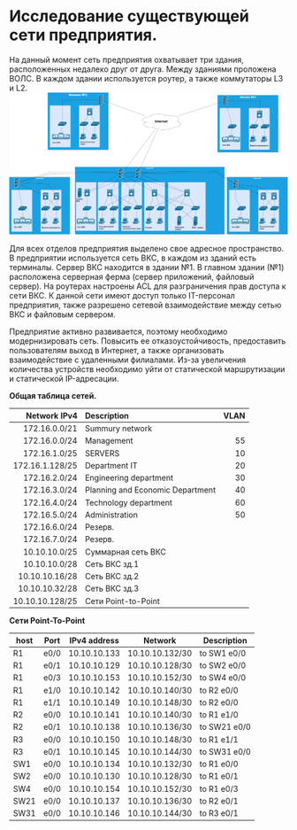 # Исследование существующей сети предприятия.
На данный момент сеть предприятия охватывает три здания, расположенных недалеко друг от друга. Между зданиями проложена ВОЛС. В каждом здании используется роутер, а также коммутаторы L3 и L2. 
![](pic/map.png)

Для всех отделов предприятия выделено свое адресное пространство. В предприятии используется сеть ВКС, в каждом из зданий есть
терминалы. Сервер ВКС находится в здании №1.
В главном здании (№1) расположена серверная ферма (сервер приложений, файловый сервер).
На роутерах настроены ACL для разграничения прав доступа к сети ВКС. К данной сети имеют доступ только IT-персонал 
предприятия, также разрешено сетевой взаимодействие между сетью ВКС и файловым сервером.

Предприятие активно развивается, поэтому необходимо модернизировать сеть. Повысить ее отказоустойчивость, предоставить пользователям выход в Интернет,
а также организовать взаимодействие с удаленными филиалами. Из-за увеличения количества устройств необходимо уйти от статической 
маршрутизации и статической IP-адресации.

**Общая таблица сетей.**

| Network IPv4     | Description                     | VLAN                |
|-----------------:|:--------------------------------|--------------------:|
| 172.16.0.0/21    | Summury network                 |                     |  
| 172.16.0.0/24    | Management                      | 55                  |
| 172.16.1.0/25    | SERVERS                         | 10                  | 
| 172.16.1.128/25  | Department IT                   | 20                  |
| 172.16.2.0/24    | Engineering department          | 30                  |
| 172.16.3.0/24    | Planning and Economic Department| 40                  | 
| 172.16.4.0/24    | Technology department           | 60                  | 
| 172.16.5.0/24    | Administration                  | 50                  |
| 172.16.6.0/24    | Резерв.                         |                     | 
| 172.16.7.0/24    | Резерв.                         |                     | 
| 10.10.10.0/25    | Суммарная сеть ВКС              |                     | 
| 10.10.10.0/28    | Сеть ВКС зд.1                   |                     | 
| 10.10.10.16/28   | Сеть ВКС зд.2                   |                     | 
| 10.10.10.32/28   | Сеть ВКС зд.3                   |                     | 
| 10.10.10.128/25  | Сети Point-to-Point             |                     |  

**Сети Point-To-Point**

| host | Port  | IPv4 address |   Network       | Description  |
|------|-------|--------------|-----------------|--------------|
| R1   | e0/0  | 10.10.10.133 | 10.10.10.132/30 | to SW1 e0/0  |   
| R1   | e0/1  | 10.10.10.129 | 10.10.10.128/30 | to SW2 e0/0  |   
| R1   | e0/3  | 10.10.10.153 | 10.10.10.152/30 | to SW4 e0/0  |  
| R1   | e1/0  | 10.10.10.142 | 10.10.10.140/30 | to R2 e0/0   |  
| R1   | e1/1  | 10.10.10.149 | 10.10.10.148/30 | to R2 e0/0   |    
| R2   | e0/0  | 10.10.10.141 | 10.10.10.140/30 | to R1 e1/0   |    
| R2   | e0/1  | 10.10.10.138 | 10.10.10.136/30 | to SW21 e0/0 |
| R3   | e0/0  | 10.10.10.150 | 10.10.10.148/30 | to R1 e1/1   |
| R3   | e0/1  | 10.10.10.145 | 10.10.10.144/30 | to SW31 e0/0 |
| SW1  | e0/0  | 10.10.10.134 | 10.10.10.132/30 | to R1 e0/0   |
| SW2  | e0/0  | 10.10.10.130 | 10.10.10.128/30 | to R1 e0/1   |
| SW4  | e0/0  | 10.10.10.154 | 10.10.10.152/30 | to R1 e0/3   |
| SW21 | e0/0  | 10.10.10.137 | 10.10.10.136/30 | to R2 e0/1   |
| SW31 | e0/0  | 10.10.10.146 | 10.10.10.144/30 | to R3 e0/1   |
